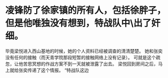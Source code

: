 # 凌锋防了徐家镇的所有人，包括徐胖子，但是他唯独没有想到，特战队中\出了奸细。
毕竟梁悦进入西山基地的时候，她的个人资料已经被调查的清清楚楚。
她和张奕没有任何的接触（而天青学院那段短暂的接触网络上没有记录）。
可就是这个疏忽，让他苦思冥想的作战方案不到一天就被泄露了出去。
梁悦回到房间之后，马上就给张奕传递了这个情报。
“特战队这边

